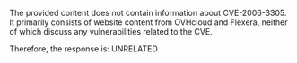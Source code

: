 The provided content does not contain information about CVE-2006-3305. It primarily consists of website content from OVHcloud and Flexera, neither of which discuss any vulnerabilities related to the CVE.

Therefore, the response is: UNRELATED